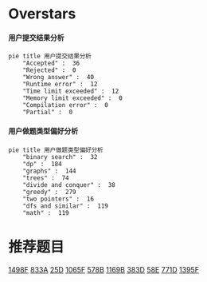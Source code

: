 # Overstars

<!-- tabs:start -->



#### **用户提交结果分析**

```mermaid
pie title 用户提交结果分析
    "Accepted" :  36
    "Rejected" :  0
    "Wrong answer" :  40
    "Runtime error" :  12
    "Time limit exceeded" :  12
    "Memory limit exceeded" :  0
    "Compilation error" :  0
    "Partial" :  0
```

#### **用户做题类型偏好分析**

```mermaid
pie title 用户做题类型偏好分析
    "binary search" :  32
    "dp" :  184
    "graphs" :  144
    "trees" :  74
    "divide and conquer" :  38
    "greedy" :  279
    "two pointers" :  16
    "dfs and similar" :  119
    "math" :  119
```



<!-- tabs:end -->
# 推荐题目
[1498F](https://codeforces.com/contest/1498/problem/F)
[833A](https://codeforces.com/contest/833/problem/A)
[25D](https://codeforces.com/contest/25/problem/D)
[1065F](https://codeforces.com/contest/1065/problem/F)
[578B](https://codeforces.com/contest/578/problem/B)
[1169B](https://codeforces.com/contest/1169/problem/B)
[383D](https://codeforces.com/contest/383/problem/D)
[58E](https://codeforces.com/contest/58/problem/E)
[771D](https://codeforces.com/contest/771/problem/D)
[1395F](https://codeforces.com/contest/1395/problem/F)
